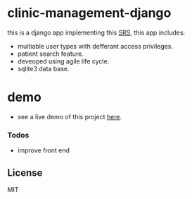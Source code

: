 # clinic-management-django

this is a django app implementing this [SRS](Documentation/SRS.pdf), this app includes:

  - multiable user types with defferant access privileges.
  - patient search feature.
  - deveoped using agile life cycle.
  - sqlite3 data base.

# demo

  - see a live demo of this project [here](http://aazsniper.pythonanywhere.com/).
 

### Todos

 - improve front end
 

License
----

MIT
